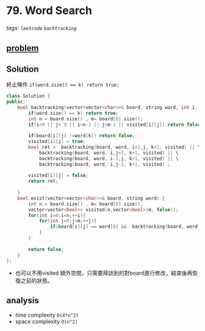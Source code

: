 # 79. Word Search

###### tags: `leetcode` `backtracking`


## [problem](https://leetcode.com/problems/word-search/)




## Solution
終止條件 `if(word.size() == k) return true;`

```c++
class Solution {
public:
    bool backtracking(vector<vector<char>>& board, string word, int i, int j,int k,  vector<vector<bool>> & visited){
        if(word.size() == k) return true;
        int n = board.size() , m= board[0].size();
        if(i<0 || j< 0 || i>n-1 || j>m-1 || visited[i][j]) return false;
        
        if(board[i][j] !=word[k]) return false;
        visited[i][j] = true;
        bool ret =  backtracking(board, word, i+1,j, k+1, visited) || \
            backtracking(board, word, i,j+1, k+1, visited) || \
            backtracking(board, word, i-1,j, k+1, visited) || \
            backtracking(board, word, i,j-1, k+1, visited) ;
        
        visited[i][j] = false;
        return ret;
        
    }
    bool exist(vector<vector<char>>& board, string word) {
        int n = board.size() , m= board[0].size();
        vector<vector<bool>> visited(n,vector<bool>(m, false));
        for(int i=0;i<n;++i){
            for(int j=0;j<m;++j){   
                if(board[i][j] == word[0] &&  backtracking(board, word, i, j, 0, visited)) return true;
            }
        }
        
        return false;
    }
};
```


- 也可以不用visited 額外空間，只需要拜訪到的對board進行修改，結束後再恢復之前的狀態。

## analysis
- time complexity `O(4*n^2)`
- space complexity `O(n^2)`